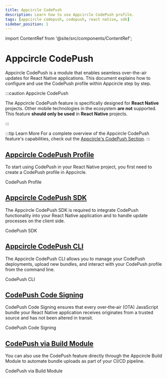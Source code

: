 ```yaml
---
title: Appcircle CodePush
description: Learn how to use Appcircle CodePush profile.
tags: [appcircle codepush, codepush, react native, sdk]
sidebar_position: 1
---
```


import ContentRef from '@site/src/components/ContentRef';

# Appcircle CodePush

Appcircle CodePush is a module that enables seamless over-the-air updates for React Native applications. This document explains how to configure and use the CodePush profile within Appcircle step by step.

:::caution Appcircle CodePush

The Appcircle CodePush feature is specifically designed for **React Native** projects. Other mobile technologies in the ecosystem **are not** supported. This feature **should only be used** in **React Native** projects.

:::

:::tip Learn More
For a complete overview of the Appcircle CodePush feature's capabilities, check out the [Appcircle's CodePush Section](https://appcircle.io/codepush).
:::

## [Appcircle CodePush Profile](/code-push/code-push-profile/appcircle-code-push-profile)

To start using CodePush in your React Native project, you first need to create a CodePush profile in Appcircle.

<ContentRef url="/code-push/code-push-profile">CodePush Profile</ContentRef>

## [Appcircle CodePush SDK](/code-push/code-push-sdk)

The Appcircle CodePush SDK is required to integrate CodePush functionality into your React Native application and to handle update processes on the client side.

<ContentRef url="/code-push/code-push-sdk">CodePush SDK</ContentRef>

## [Appcircle CodePush CLI](/code-push/code-push-cli)

The Appcircle CodePush CLI allows you to manage your CodePush deployments, upload new bundles, and interact with your CodePush profile from the command line.

<ContentRef url="/code-push/code-push-cli">CodePush CLI</ContentRef>

## [CodePush Code Signing](/code-push/code-push-code-signing)

CodePush Code Signing ensures that every over‑the‑air (OTA) JavaScript bundle your React Native application receives originates from a trusted source and has not been altered in transit.

<ContentRef url="/code-push/code-push-code-signing">CodePush Code Signing</ContentRef>

## [CodePush via Build Module](/code-push/code-push-via-build-module)

You can also use the CodePush feature directly through the Appcircle Build Module to automate bundle uploads as part of your CI/CD pipeline.

<ContentRef url="/code-push/code-push-via-build-module">CodePush via Build Module</ContentRef>